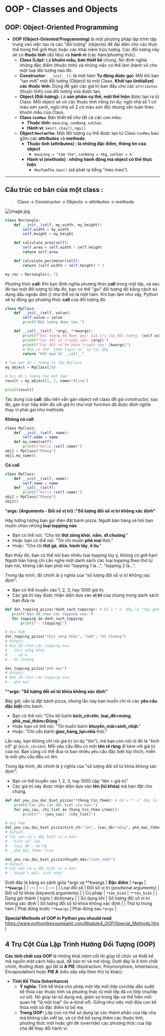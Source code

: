 # OOP - Classes and Objects

## OOP: Object-Oriented Programming

- **OOP (Object-Oriented Programming)** là một phương pháp lập trình tập trung vào việc tạo ra các "đối tượng" (objects) để đại diện cho các thực thể trong thế giới thực hoặc các khái niệm trừu tượng. Các đối tượng này sẽ có **thuộc tính** (dữ liệu) và **hành vi** (các hàm/phương thức).
    - **Class (Lớp):** Là **khuôn mẫu, bản thiết kế** chung. Nó định nghĩa những đặc điểm (thuộc tính) và những việc có thể làm (hành vi) cho một loại đối tượng nào đó.
    - **Constructor** : `__init__()`: là một hàm **Tự động được gọi:** Mỗi khi bạn "tạo mới" một đối tượng (Object) từ một Class. **Khởi tạo (initialize) các thuộc tính:** Dùng để gán các giá trị ban đầu cho các `attributes` (thuộc tính) của đối tượng vừa được tạo.
    - **Object (Đối tượng):** Là **sản phẩm cụ thể, một thể hiện** được tạo ra từ Class. Mỗi object sẽ có các thuộc tính riêng (ví dụ: ngôi nhà số 1 có màu sơn xanh, ngôi nhà số 2 có màu sơn đỏ) nhưng vẫn tuân theo khuôn mẫu của Class.
    - **Class `ConMeo`**: Bản thiết kế cho tất cả các con mèo.
        - **Thuộc tính:** `mauLong`, `canNang`, `soChan`.
        - **Hành vi:** `keu()`, `chay()`, `ngu()`.
    - **Object `MeoTamThe`**: Một đối tượng cụ thể được tạo từ Class `ConMeo` bao gồm các **attributes** và **methods**.
        - **Thuộc tính (attributes) : là những đặc điểm, thông tin của object**
            - `mauLong = "tam the"`, `canNang = 4kg`, `soChan = 4`.
        - **Hành vi (methods) : những hành động mà object có thể thực hiện**
            - `MeoTamThe.keu()` (sẽ phát ra tiếng "meo meo").
---
## Cấu trúc cơ bản của một class :

> **Class → Constructor → Objects → attributes → methods**

![image.jpg](image.jpg)

```python
class Rectangle:
    def __init__(self, my_width, my_height):
        self.width = my_width
        self.height = my_height

    def calculate_area(self):
        self.area = self.width * self.height
        return self.area

    def calculate_perimeter(self):
        return (self.width + self.height) * 2

my_rec = Rectangle(4, 7)
```
Phương thức __call__: Khi bạn định nghĩa phương thức __call__ trong một lớp, và sau đó tạo một đối tượng từ lớp đó, bạn có thể "gọi" đối tượng đó bằng cách sử dụng dấu ngoặc đơn () như thể nó là một hàm. Khi bạn làm như vậy, Python sẽ tự động gọi phương thức __call__ của đối tượng đó.

```python
class MyClass:
    def __init__(self, value):
        self.value = value
        print("Đối tượng được tạo.")

    def __call__(self, *args, **kwargs):
        print(f"Đối tượng đã được gọi! Giá trị của đối tượng: {self.value}")
        print(f"Các đối số truyền vào: {args}")
        print(f"Các đối số từ khóa truyền vào: {kwargs}")
        # Bạn có thể thêm logic xử lý tại đây
        return "Kết quả từ __call__"

# Tạo một đối tượng từ lớp MyClass
my_object = MyClass(10)

# Gọi đối tượng như một hàm
result = my_object(1, 2, name="Alice")

print(result)
```
Tác dung của __call__: đầu tiên vẫn gán object với class để gọi constructor, sau đó, gán trực tiếp biến đó với giá trị như một function đã được định nghĩa thay vì phải gọi như methods

**Không có __call__**
```python
class MyClass:
	def __init__(self, name):
		self.name = name
	def my_name(self):
		print(f"Hello {self.name}")
obj1 = MyClass("Phong")
obj1.my_name()
```
**Có __call__**
```python
class MyClass:
	def __init__(self, name):
		self.name = name
	def __call__(self):
		print(f"Hello {self.name}")
obj2 = MyClass("Phong")
obj2()
```
***args: (Arguments - Đối số vị trí) :"Số lượng đối số vị trí không xác định"**

Hãy tưởng tượng bạn gọi điện đặt bánh pizza. Người bán hàng sẽ hỏi bạn muốn chọn những **loại topping nào**.

- Bạn có thể nói: "Cho tôi **thịt xông khói**, **nấm**, **ớt chuông**."
- Hoặc bạn có thể nói: "Tôi chỉ muốn **phô mai** thôi."
- Hoặc: "Cho tôi **thịt gà**, **dứa**, **hành tây**, **ô liu**."

Bạn thấy đó, bạn có thể nói bao nhiêu loại topping tùy ý, không có giới hạn! Người bán hàng chỉ cần nghe một danh sách các loại topping theo thứ tự bạn nói, không cần bạn phải nói "topping 1 là...", "topping 2 là...".

Trong lập trình, đó chính là ý nghĩa của "số lượng đối số vị trí không xác định":

- Bạn có thể truyền vào 1, 2, 3, hay 1000 giá trị.
- Các giá trị này được nhận diện dựa vào **vị trí** của chúng trong danh sách bạn đưa ra.
 ```python
def dat_topping_pizza(*danh_sach_topping): # Dấu * ở đây là "hãy gom tất cả các loại topping tôi nói vào một danh sách"
    print("Bạn đã chọn các topping sau:")
    for topping in danh_sach_topping:
        print(f"- {topping}")

# Gọi hàm
dat_topping_pizza("thịt xông khói", "nấm", "ớt chuông")
# Output:
# Bạn đã chọn các topping sau:
# - thịt xông khói
# - - nấm
# - ớt chuông

dat_topping_pizza("phô mai")
# Output:
# Bạn đã chọn các topping sau:
# - phô mai
```
****args:  "Số lượng đối số từ khóa không xác định”**

Bây giờ, vẫn là đặt bánh pizza, nhưng lần này bạn muốn chỉ rõ các **yêu cầu đặc biệt** cho bánh.

- Bạn có thể nói: "Cho tôi bánh **kích_cỡ=lớn**, **loại_đế=mỏng**, **phô_mai_thêm=Đúng**."
- Hoặc bạn có thể nói: "Tôi muốn bánh **khuyến_mãi=sinh_nhật**."
- Hoặc: "Chỉ cần bánh **giao_hàng_tại=nhà** thôi."

Lần này, bạn không chỉ nói giá trị (ví dụ "lớn"), mà bạn còn nói rõ đó là "kích cỡ" gì (`kích_cỡ=lớn`). Mỗi yêu cầu đều có một **tên rõ ràng** đi kèm với giá trị của nó. Bạn cũng có thể đưa ra bao nhiêu yêu cầu đặc biệt tùy thích, miễn là mỗi yêu cầu đều có tên.

Trong lập trình, đó chính là ý nghĩa của "số lượng đối số từ khóa không xác định":

- Bạn có thể truyền vào 1, 2, 3, hay 1000 cặp "tên = giá trị".
- Các giá trị này được nhận diện dựa vào **tên (từ khóa)** mà bạn đặt cho chúng.
```python
def dat_yeu_cau_dac_biet_pizza(**thong_tin_them): # Dấu ** ở đây là "hãy gom tất cả các yêu cầu có tên vào một danh sách các yêu cầu"
    print("Các yêu cầu đặc biệt của bạn:")
    for yeu_cau, chi_tiet in thong_tin_them.items():
        print(f"- {yeu_cau}: {chi_tiet}")

# Gọi hàm
dat_yeu_cau_dac_biet_pizza(kích_cỡ="lớn", loại_đế="mỏng", phô_mai_thêm=True)
# Output:
# Các yêu cầu đặc biệt của bạn:
# - kích_cỡ: lớn
# - loại_đế: mỏng
# - phô_mai_thêm: True

dat_yeu_cau_dac_biet_pizza(khuyến_mãi="sinh_nhật")
# Output:
# Các yêu cầu đặc biệt của bạn:
# - khuyến_mãi: sinh_nhật
```
Dưới đây là bảng so sánh giữa *args và **kwargs
| **Đặc điểm** | **`*args`** | **`**kwargs`** |
| --- | --- | --- |
| Loại đối số | Đối số vị trí (positional arguments) | Đối số từ khóa (keyword arguments) |
| Cú pháp | ``*tên_biến`` | ``**tên_biến`` |
| Dạng gói thành | tuple | dictionary |
| Sử dụng khi | Số lượng đối số vị trí không xác định | Số lượng đối số từ khóa không xác định |
| Thứ tự trong hàm | Phải đứng trước ``**kwargs`` | Phải đứng sau ``*args`` |

**Special Methods of OOP in Python you should read**
https://www.pythonlikeyoumeanit.com/Module4_OOP/Special_Methods.html

## 4 Trụ Cột Của Lập Trình Hướng Đối Tượng (OOP)

**Các tính chất của OOP** là những khái niệm cốt lõi giúp tổ chức và thiết kế mã nguồn một cách hiệu quả, dễ bảo trì và mở rộng. Dưới đây là 4 tính chất chính, thường được gọi tắt là **A PIE** (Abstraction, Polymorphism, Inheritance, Encapsulation) hoặc **PIE A** (nếu sắp xếp theo thứ tự khác):

- **Tính Kế Thừa (Inheritance)**
    - **Ý nghĩa:** Tính kế thừa cho phép một lớp mới (lớp con/lớp dẫn xuất) kế thừa các thuộc tính và phương thức từ một lớp đã có (lớp cha/lớp cơ sở). Nó giúp tái sử dụng mã, giảm sự trùng lặp và thể hiện mối quan hệ "là một loại" (is-a-kind-of). Giống như việc một đứa con kế thừa một số đặc điểm từ bố mẹ.
    - **Trong OOP:** Lớp con có thể sử dụng lại các thành phần của lớp cha mà không cần viết lại, và có thể bổ sung thêm các thuộc tính, phương thức mới hoặc ghi đè (override) các phương thức của lớp cha để thay đổi hành vi.
